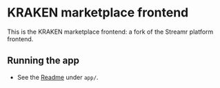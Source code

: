 # KRAKEN marketplace frontend

This is the KRAKEN marketplace frontend: a fork of the Streamr platform frontend.

## Running the app

* See the [Readme](app/README.md) under `app/`.

